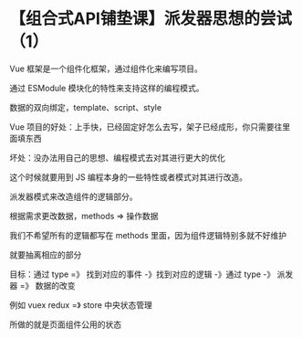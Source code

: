 # 【组合式API铺垫课】派发器思想的尝试（1）

Vue 框架是一个组件化框架，通过组件化来编写项目。

通过 ESModule 模块化的特性来支持这样的编程模式。

数据的双向绑定，template、script、style

Vue 项目的好处：上手快，已经固定好怎么去写，架子已经成形，你只需要往里面填东西

坏处：没办法用自己的思想、编程模式去对其进行更大的优化

这个时候就要用到 JS 编程本身的一些特性或者模式对其进行改造。

派发器模式来改造组件的逻辑部分。

根据需求更改数据，methods => 操作数据

我们不希望所有的逻辑都写在 methods 里面，因为组件逻辑特别多就不好维护

就要抽离相应的部分

目标：通过 type =》 找到对应的事件 -》找到对应的逻辑 -》通过 type -》 派发器 =》 数据的改变


例如 vuex redux =》 store 中央状态管理

所做的就是页面组件公用的状态